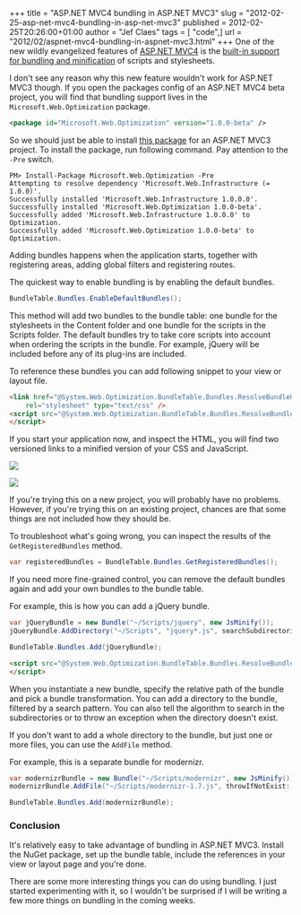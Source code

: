 +++
title = "ASP.NET MVC4 bundling in ASP.NET MVC3"
slug = "2012-02-25-asp-net-mvc4-bundling-in-asp-net-mvc3"
published = 2012-02-25T20:26:00+01:00
author = "Jef Claes"
tags = [ "code",]
url = "2012/02/aspnet-mvc4-bundling-in-aspnet-mvc3.html"
+++
One of the new wildly evangelized features of [ASP.NET MVC4](http://www.asp.net/mvc/mvc4) is the [built-in support for bundling and minification](http://weblogs.asp.net/scottgu/archive/2011/11/27/new-bundling-and-minification-support-asp-net-4-5-series.aspx) of scripts and stylesheets.  
  
I don't see any reason why this new feature wouldn't work for ASP.NET
MVC3 though. If you open the packages config of an ASP.NET MVC4 beta
project, you will find that bundling support lives in the
`Microsoft.Web.Optimization` package.  

```xml
<package id="Microsoft.Web.Optimization" version="1.0.0-beta" />
```

So we should just be able to install [this package](http://nuget.org/packages/Microsoft.Web.Optimization/0.1) for
an ASP.NET MVC3 project. To install the package, run following command. Pay attention to the `-Pre` switch.  

```
PM> Install-Package Microsoft.Web.Optimization -Pre
Attempting to resolve dependency 'Microsoft.Web.Infrastructure (= 1.0.0)'.
Successfully installed 'Microsoft.Web.Infrastructure 1.0.0.0'.
Successfully installed 'Microsoft.Web.Optimization 1.0.0-beta'.
Successfully added 'Microsoft.Web.Infrastructure 1.0.0.0' to Optimization.
Successfully added 'Microsoft.Web.Optimization 1.0.0-beta' to Optimization.
```

Adding bundles happens when the application starts, together with
registering areas, adding global filters and registering routes.  
  
The quickest way to enable bundling is by enabling the default
bundles.  

```csharp
BundleTable.Bundles.EnableDefaultBundles();
```

This method will add two bundles to the bundle table: one bundle for the
stylesheets in the Content folder and one bundle for the scripts in the
Scripts folder. The default bundles try to take core scripts into
account when ordering the scripts in the bundle. For example, jQuery
will be included before any of its plug-ins are included.  
  
To reference these bundles you can add following snippet to your view or
layout file.  

```html
<link href="@System.Web.Optimization.BundleTable.Bundles.ResolveBundleUrl("~/Content/css")" 
    rel="stylesheet" type="text/css" />
<script src="@System.Web.Optimization.BundleTable.Bundles.ResolveBundleUrl("~/Scripts/js")">
</script>    
```

If you start your application now, and inspect the HTML, you will find
two versioned links to a minified version of your CSS and JavaScript.  
  

[![](/post/images/thumbnails/2012-02-25-asp-net-mvc4-bundling-in-asp-net-mvc3-minifiedhead.PNG)](/post/images/2012-02-25-asp-net-mvc4-bundling-in-asp-net-mvc3-minifiedhead.PNG)

[![](/post/images/thumbnails/2012-02-25-asp-net-mvc4-bundling-in-asp-net-mvc3-minifiedJS.PNG)](/post/images/2012-02-25-asp-net-mvc4-bundling-in-asp-net-mvc3-minifiedJS.PNG)

If you're trying this on a new project, you will probably have no
problems. However, if you're trying this on an existing project, chances
are that some things are not included how they should be.  
  
To troubleshoot what's going wrong, you can inspect the results of the
`GetRegisteredBundles` method.

```csharp
var registeredBundles = BundleTable.Bundles.GetRegisteredBundles();
```

If you need more fine-grained control, you can remove the default bundles again and add your own bundles to the bundle table.  
  
For example, this is how you can add a jQuery bundle.  

```csharp
var jQueryBundle = new Bundle("~/Scripts/jquery", new JsMinify());
jQueryBundle.AddDirectory("~/Scripts", "jquery*.js", searchSubdirectories: false, throwIfNotExist: true);

BundleTable.Bundles.Add(jQueryBundle);
```

```html
<script src="@System.Web.Optimization.BundleTable.Bundles.ResolveBundleUrl("~/Scripts/jQuery")">
</script>  
```

When you instantiate a new bundle, specify the relative path of the
bundle and pick a bundle transformation. You can add a directory to the
bundle, filtered by a search pattern. You can also tell the algorithm to
search in the subdirectories or to throw an exception when the directory
doesn't exist.  
  
If you don't want to add a whole directory to the bundle, but just one
or more files, you can use the `AddFile` method.  
  
For example, this is a separate bundle for modernizr.  

```csharp
var modernizrBundle = new Bundle("~/Scripts/modernizr", new JsMinify());
modernizrBundle.AddFile("~/Scripts/modernizr-1.7.js", throwIfNotExist: true);

BundleTable.Bundles.Add(modernizrBundle);
```

### Conclusion
  
It's relatively easy to take advantage of bundling in ASP.NET MVC3.
Install the NuGet package, set up the bundle table, include the
references in your view or layout page and you're done.  
  
There are some more interesting things you can do using bundling. I just
started experimenting with it, so I wouldn't be surprised if I will be
writing a few more things on bundling in the coming weeks.